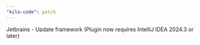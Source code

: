 ```yaml
---
"kilo-code": patch
---
```


Jetbrains - Update framework (Plugin now requires IntelliJ IDEA 2024.3 or later)
